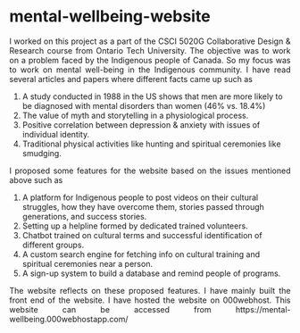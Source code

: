 # mental-wellbeing-website

<html>
<body>
  
<p align="justify">  </p>
  <p align="justify">
   I worked on this project as a part of the CSCI 5020G Collaborative Design & Research course from Ontario Tech University. The objective was to work on a problem faced by the Indigenous people of Canada. So my focus was to work on mental well-being in the Indigenous community. I have read several articles and papers where different facts came up such as
    <ol>
      <li>A study conducted in 1988 in the US shows that men are more likely to be diagnosed with mental disorders than women (46% vs. 18.4%)</li>
      <li>The value of myth and storytelling in a physiological process.</li>
      <li>Positive correlation between depression & anxiety with issues of individual identity.</li>
      <li>Traditional physical activities like hunting and spiritual ceremonies like smudging.</li>
    </ol>
  </p>
  <p align="justify">
   I proposed some features for the website based on the issues mentioned above such as
    <ol>
      <li>A platform for Indigenous people to post videos on their cultural struggles, how they have overcome them, stories passed through generations, and success stories.</li>      
      <li>Setting up a helpline formed by dedicated trained volunteers.</li>      
      <li>Chatbot trained on cultural terms and successful identification of different groups.</li>      
      <li>A custom search engine for fetching info on cultural training and spiritual ceremonies near a person.</li>      
      <li>A sign-up system to build a database and remind people of programs.</li>
    </ol>
  </p>
  <p align="justify">
  The website reflects on these proposed features. I have mainly built the front end of the website. I have hosted the website on 000webhost. This website can be accessed from https://mental-wellbeing.000webhostapp.com/ 
  </p>
  
</body>
</html>
